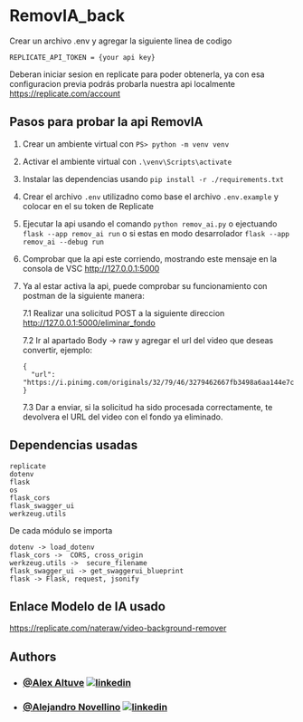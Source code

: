 # RemovIA_back

Crear un archivo .env y agregar la siguiente linea de codigo

    REPLICATE_API_TOKEN = {your api key}

Deberan iniciar sesion en replicate para poder obtenerla, ya con esa configuracion previa podrás probarla nuestra api localmente
https://replicate.com/account

## Pasos para probar la api RemovIA

1.  Crear un ambiente virtual con `PS> python -m venv venv`
2.  Activar el ambiente virtual con `.\venv\Scripts\activate`
3.  Instalar las dependencias usando `pip install -r ./requirements.txt`
4.  Crear el archivo `.env` utilizadno como base el archivo `.env.example` y colocar en el su token de Replicate
5.  Ejecutar la api usando el comando `python remov_ai.py` o ejectuando `flask --app remov_ai run` o si estas en modo desarrolador `flask --app remov_ai --debug run`
6.  Comprobar que la api este corriendo, mostrando este mensaje en la consola de VSC http://127.0.0.1:5000

7.  Ya al estar activa la api, puede comprobar su funcionamiento con postman de la siguiente manera:

    7.1 Realizar una solicitud POST a la siguiente direccion http://127.0.0.1:5000/eliminar_fondo

    7.2 Ir al apartado Body -> raw y agregar el url del video que deseas convertir, ejemplo:

        {
          "url": "https://i.pinimg.com/originals/32/79/46/3279462667fb3498a6aa144e7cdea2ae.gif"
        }

    7.3 Dar a enviar, si la solicitud ha sido procesada correctamente, te devolvera el URL del video con el fondo ya eliminado.

## Dependencias usadas 
    replicate
    dotenv 
    flask
    os
    flask_cors 
    flask_swagger_ui 
    werkzeug.utils 
    
De cada módulo se importa 

    dotenv -> load_dotenv
    flask_cors ->  CORS, cross_origin
    werkzeug.utils ->  secure_filename
    flask_swagger_ui -> get_swaggerui_blueprint
    flask -> Flask, request, jsonify

## Enlace Modelo de IA usado
https://replicate.com/nateraw/video-background-remover

## Authors

- ### [@Alex Altuve](https://github.com/Alex-Altuve)  [![linkedin](https://img.shields.io/badge/linkedin-0A66C2?style=for-the-badge&logo=linkedin&logoColor=white)](https://www.linkedin.com/in/alex-altuve-delgado-b1a212288/)
- ### [@Alejandro Novellino](https://github.com/AlejandroNovellino) [![linkedin](https://img.shields.io/badge/linkedin-0A66C2?style=for-the-badge&logo=linkedin&logoColor=white)]()
